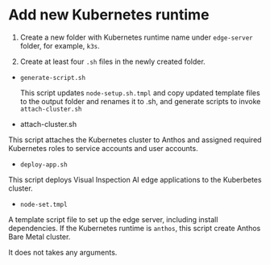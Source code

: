 Add new Kubernetes runtime
===

1. Create a new folder with Kubernetes runtime name under `edge-server` folder, for example, `k3s`.

2. Create at least four `.sh` files in the newly created folder.

- `generate-script.sh`

    This script updates `node-setup.sh.tmpl` and copy updated template files to the output folder and renames it to .sh, and generate scripts to invoke `attach-cluster.sh`

- attach-cluster.sh

This script attaches the Kubernetes cluster to Anthos and assigned required Kubernetes roles to service accounts and user accounts.

- `deploy-app.sh`

This script deploys Visual Inspection AI edge applications to the Kuberbetes cluster.

- `node-set.tmpl`

A template script file to set up the edge server, including install dependencies. If the Kubernetes runtime is `anthos`, this script create Anthos Bare Metal cluster.

It does not takes any arguments.
